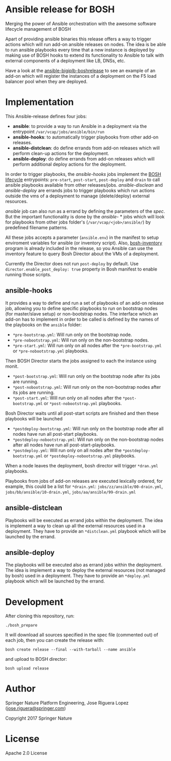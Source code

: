 # Ansible release for BOSH

Merging the power of Ansible orchestration with the awesome software lifecycle management of BOSH

Apart of providing ansible binaries this release offers a way to trigger actions 
which will run add-on ansible releases on nodes. The idea is be able to run
ansible playbooks every time that a new instance is deployed by making use 
of BOSH hooks to extend its functionality to Ansible to talk with external
components of a deployment like LB, DNSs, etc.

Have a look at the [ansible-bigiplb-boshrelease](https://github.com/SpringerPE/ansible-bigiplb-boshrelease)
to see an example of an add-on which will register the instances of a deployment 
on the F5 load balancer pool when they are deployed.


# Implementation

This Ansible-release defines four jobs:

* **ansible**: to provide a way to run Ansible in a deployment via the entrypoint `/var/vcap/jobs/ansible/bin/run`
* **ansible-hooks**: to automatically trigger playbooks from other add-on releases.
* **ansible-distclean**: do define errands from add-on releases which will perform clean-up actions for the deployment.
* **ansible-deploy**: do define errands from add-on releases which will perform additional deploy actions for the deployment.

In order to trigger playbooks, the *ansible-hooks* jobs implement the [BOSH lifecycle](https://bosh.io/docs/job-lifecycle.html)
entrypoints: `pre-start`, `post-start`, `post-deploy` and `drain` to call ansible 
playbooks available from other releases/jobs. *ansible-disclean* and *ansible-deploy*
are errands jobs to trigger playbooks which run actions outside the vms of a 
deployment to manage (delete/deploy) external resources.

*ansible* job can also run as a errand by defining the parameters of the *spec*. But
the important functionality is done by the *ansible-* * jobs which will look for
playbooks from other jobs folder's (`/var/vcap/<job>/ansible/`) by predefined
filename patterns.

All these jobs accepts a parameter (`ansible.env`) in the manifest to setup
enviroment variables for ansible (or inventory script). Also, [bosh-inventory](https://github.com/SpringerPE/bosh-ansible-inventory)
program is already included in the release, so you Ansible can use the
inventory feature to query Bosh Director about the VMs of a deployment.

Currently the Director does not run `post-deploy` by default. Use 
`director.enable_post_deploy: true` property in Bosh manifest to enable 
running those scripts.


## ansible-hooks

It provides a way to define and run a set of playbooks of an add-on release
job, allowing you to define specific playbooks to run on bootstrap nodes 
(for master/slave setup) or non-bootstrap nodes. The interface which an 
add-on has to implement in order to be called is defined by the names of the 
playbooks on the `ansible` folder:

* `*pre-bootstrap.yml`: Will run only on the bootstrap node.
* `*pre-nobootstrap.yml`: Will run only on the non-bootstrap nodes.
* `*pre-start.yml`: Will run only on all nodes after the `*pre-bootstrap.yml` or `*pre-nobootstrap.yml` playbooks.

Then BOSH Director starts the jobs assigned to each the instance using monit.

* `*post-bootstrap.yml`: Will run only on the bootstrap node after its jobs are running.
* `*post-nobootstrap.yml`: Will run only on the non-bootstrap nodes after its jobs are running.
* `*post-start.yml`: Will run only on all nodes after the `*post-bootstrap.yml` or `*post-nobootstrap.yml` playbooks.

Bosh Director waits until all post-start scripts are finished and then these playbooks will be launched

* `*postdeploy-bootstrap.yml`: Will run only on the bootstrap node after all nodes have run all post-start playbooks.
* `*postdeploy-nobootstrap.yml`: Will run only on the non-bootstrap nodes after all nodes have run all post-start-playbooks. 
* `*postdeploy.yml`: Will run only on all nodes after the `*postdeploy-bootstrap.yml` or `*postdeploy-nobootstrap.yml` playbooks.


When a node leaves the deployment, bosh director will trigger `*dran.yml` playbooks.

Playbooks from jobs of add-on releases are executed lexically ordered, for example, this
could be a list for `*drain.yml`: `jobs/zz/ansible/00-drain.yml`, `jobs/bb/ansible/10-drain.yml`, `jobs/aa/ansible/99-drain.yml` 


## ansible-distclean

Playbooks will be executed as errand jobs within the deployment. The idea is 
implement a way to clean up all the external resources used in a deployment.
They have to provide an `*distclean.yml` playbook which will be launched by the
errand.


## ansible-deploy

The playbooks will be executed also as errand jobs within the deployment. The 
idea is implement a way to deploy the external resources (not managed by bosh)
used in a deployment. They have to provide an `*deploy.yml` playbook which will
be launched by the errand.


# Development

After cloning this repository, run:

```
./bosh_prepare
```

It will download all sources specified in the spec file (commented out) of each job, then you
can create the release with:
```
bosh create release --final --with-tarball --name ansible
```

and upload to BOSH director:

```
bosh upload release
```


# Author

Springer Nature Platform Engineering, Jose Riguera Lopez (jose.riguera@springer.com)

Copyright 2017 Springer Nature



# License

Apache 2.0 License


